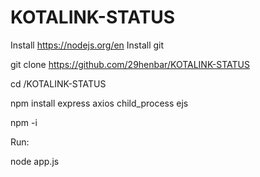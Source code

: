 # KOTALINK-STATUS

Install https://nodejs.org/en
Install git

git clone https://github.com/29henbar/KOTALINK-STATUS

cd /KOTALINK-STATUS

npm install express axios child_process ejs

npm -i

Run:

node app.js
